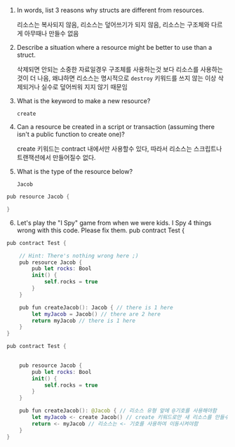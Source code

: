 

1. In words, list 3 reasons why structs are different from resources.

    리소스는 복사되지 않음, 리소스는 덮어쓰기가 되지 않음, 리소스는 구조체와 다르게 아무때나 만들수 없음


2. Describe a situation where a resource might be better to use than a struct.

      삭제되면 안되는 소중한 자료일경우 구조체를 사용하는것 보다 리소스를 사용하는 것이 더 나음, 
      왜냐하면 리소스는 명시적으로 `destroy` 키워드를 쓰지 않는 이상 삭제되거나 실수로 덮어씌워 지지 않기 때문임


3. What is the keyword to make a new resource?

      `create`
  

4. Can a resource be created in a script or transaction (assuming there isn't a public function to create one)?

      create 키워드는 contract 내에서만 사용할수 있다, 따라서 리소스는 스크립트나 트랜잭션에서 만들어질수 없다.


5. What is the type of the resource below?
 
      `Jacob`
 
```swift
pub resource Jacob {

}
```



 

6. Let's play the "I Spy" game from when we were kids. I Spy 4 things wrong with this code. Please fix them.
pub contract Test {


```swift
pub contract Test {

    // Hint: There's nothing wrong here ;)
    pub resource Jacob {
        pub let rocks: Bool
        init() {
            self.rocks = true
        }
    }

    pub fun createJacob(): Jacob { // there is 1 here
        let myJacob = Jacob() // there are 2 here
        return myJacob // there is 1 here
    }
}
```





```swift
pub contract Test {

   
    pub resource Jacob {
        pub let rocks: Bool
        init() {
            self.rocks = true
        }
    }

    pub fun createJacob(): @Jacob { // 리소스 유형 앞에 @기호를 사용해야함
        let myJacob <- create Jacob() // create 키워드로만 새 리소스를 만들수 있고 리소스는 <- 기호를 사용하여 이동시켜야함
        return <- myJacob // 리소스는 <- 기호를 사용하여 이동시켜야함
    }
}
```
